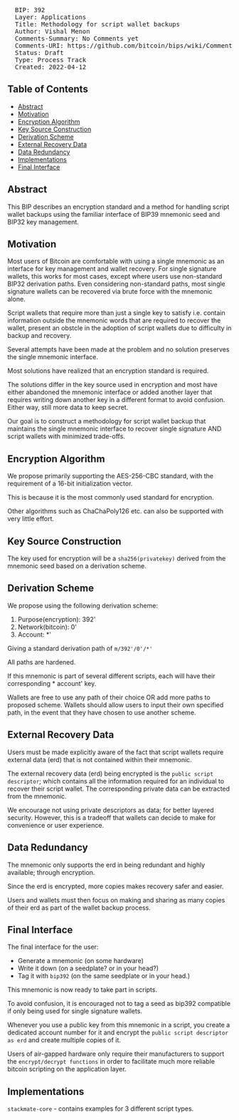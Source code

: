 <pre>
  BIP: 392
  Layer: Applications
  Title: Methodology for script wallet backups
  Author: Vishal Menon <vishalmenon.92@gmail.com>
  Comments-Summary: No Comments yet
  Comments-URI: https://github.com/bitcoin/bips/wiki/Comments:BIP-0392
  Status: Draft
  Type: Process Track
  Created: 2022-04-12
</pre>

## Table of Contents
- [Abstract](#abstract)
- [Motivation](#motivation)
- [Encryption Algorithm](#encryptalgo)
- [Key Source Construction](#ksc)
- [Derivation Scheme](#ds)
- [External Recovery Data](#erd)
- [Data Redundancy](#datared)
- [Implementations](#impl)
- [Final Interface](#finint)

## Abstract

This BIP describes an encryption standard and a method for handling script wallet backups using the familiar interface of BIP39 mnemonic seed and BIP32 key management.

## Motivation

Most users of Bitcoin are comfortable with using a single mnemonic as an interface for key management and wallet recovery. For single signature wallets, this works for most cases, except where users use non-standard BIP32 derivation paths. Even considering non-standard paths, most single signature wallets can be recovered via brute force with the mnemonic alone. 

Script wallets that require more than just a single key to satisfy i.e. contain information outside the mnemonic words that are required to recover the wallet, present an obstcle in the adoption of script wallets due to difficulty in backup and recovery.

Several attempts have been made at the problem and no solution preserves the single mnemonic interface.

Most solutions have realized that an encryption standard is required. 

The solutions differ in the key source used in encryption and most have either abandoned the mnemonic interface or added another layer that requires writing down another key in a different format to avoid confusion. Either way, still more data to keep secret.

Our goal is to construct a methodology for script wallet backup that maintains the single mnemonic interface to recover single signature AND script wallets with minimized trade-offs.

## Encryption Algorithm

We propose primarily supporting the AES-256-CBC standard, with the requirement of a 16-bit initialization vector.

This is because it is the most commonly used standard for encryption.

Other algorithms such as ChaChaPoly126 etc. can also be supported with very little effort.

## Key Source Construction

The key used for encryption will be a `sha256(privatekey)` derived from the mnemonic seed based on a derivation scheme.

## Derivation Scheme

We propose using the following derivation scheme:

1. Purpose(encryption): 392'
2. Network(bitcoin): 0' 
3. Account: *'

Giving a standard derivation path of `m/392'/0'/*'` 

All paths are hardened.

If this mnemonic is part of several different scripts, each will have their corresponding * account' key.

Wallets are free to use any path of their choice OR add more paths to proposed scheme. Wallets should allow users to input their own specified path, in the event that they have chosen to use another scheme.

## External Recovery Data 

Users must be made explicitly aware of the fact that script wallets require external data (erd) that is not contained within their mnemonic.

The external recovery data (erd) being encrypted is the `public script descriptor`; which contains all the information required for an individual to recover their script wallet. The corresponding private data can be extracted from the mnemonic.

We encourage not using private descriptors as data; for better layered security. However, this is a tradeoff that wallets can decide to make for convenience or user experience.

## Data Redundancy
 
The mnemonic only supports the erd in being redundant and highly available; through encryption.

Since the erd is encrypted, more copies makes recovery safer and easier.

Users and wallets must then focus on making and sharing as many copies of their erd as part of the wallet backup process.


## Final Interface

The final interface for the user:

- Generate a mnemonic (on some hardware)
- Write it down (on a seedplate? or in your head?)
- Tag it with `bip392` (on the same seedplate or in your head.)

This mnemonic is now ready to take part in scripts.

To avoid confusion, it is encouraged not to tag a seed as bip392 compatible if only being used for single signature wallets.

Whenever you use a public key from this mnemonic in a script, you create a dedicated account number for it and encrypt the `public script descriptor as erd` and create multiple copies of it.

Users of air-gapped hardware only require their manufacturers to support the `encrypt/decrypt functions` in order to facilitate much more reliable bitcoin scripting on the application layer.

## Implementations

`stackmate-core` - contains examples for 3 different script types.

